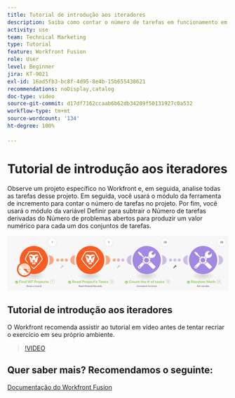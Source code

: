 ```yaml
---
title: Tutorial de introdução aos iteradores
description: Saiba como contar o número de tarefas em funcionamento em um projeto e calcular um valor para cada um dos conjuntos de tarefas, tudo no  [!DNL Adobe Workfront Fusion].
activity: use
team: Technical Marketing
type: Tutorial
feature: Workfront Fusion
role: User
level: Beginner
jira: KT-9021
exl-id: 16ad5fb3-bc8f-4d95-8e4b-15b655438621
recommendations: noDisplay,catalog
doc-type: video
source-git-commit: d17df7162ccaab6b62db34209f50131927c0a532
workflow-type: tm+mt
source-wordcount: '134'
ht-degree: 100%

---
```


# Tutorial de introdução aos iteradores

Observe um projeto específico no Workfront e, em seguida, analise todas as tarefas desse projeto. Em seguida, você usará o módulo da ferramenta de incremento para contar o número de tarefas no projeto. Por fim, você usará o módulo da variável Definir para subtrair o Número de tarefas derivadas do Número de problemas abertos para produzir um valor numérico para cada um dos conjuntos de tarefas.

![Uma imagem do cenário do Fusion](assets/iteration-and-aggregation-1.png)

## Tutorial de introdução aos iteradores

O Workfront recomenda assistir ao tutorial em vídeo antes de tentar recriar o exercício em seu próprio ambiente.

>[!VIDEO](https://video.tv.adobe.com/v/335278/?quality=12&learn=on&enablevpops)



## Quer saber mais? Recomendamos o seguinte:

[Documentação do Workfront Fusion](https://experienceleague.adobe.com/docs/workfront/using/adobe-workfront-fusion/workfront-fusion-2.html?lang=br)
